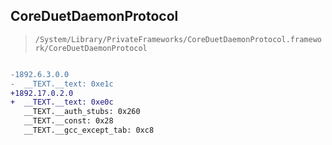 ## CoreDuetDaemonProtocol

> `/System/Library/PrivateFrameworks/CoreDuetDaemonProtocol.framework/CoreDuetDaemonProtocol`

```diff

-1892.6.3.0.0
-  __TEXT.__text: 0xe1c
+1892.17.0.2.0
+  __TEXT.__text: 0xe0c
   __TEXT.__auth_stubs: 0x260
   __TEXT.__const: 0x28
   __TEXT.__gcc_except_tab: 0xc8

```
